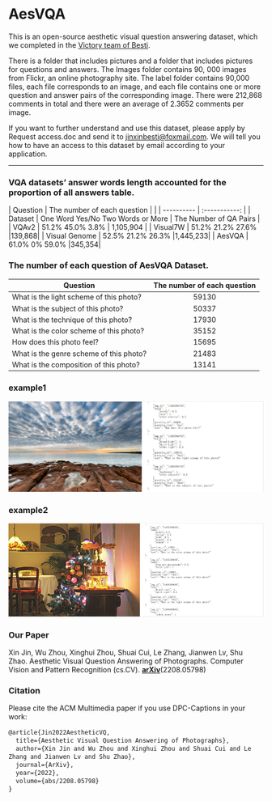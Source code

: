 # AesVQA

This is an open-source aesthetic visual question answering dataset, which we completed in the [Victory team of Besti](https://www.victory-lab.net/).

There is a folder that includes pictures and a folder that includes pictures for questions and answers. The Images folder contains 90, 000 images from Flickr, an online photography site. The label folder contains 90,000 files, each file corresponds to an image, and each file contains one or more question and answer pairs of the corresponding image. There were 212,868 comments in total and there were an average of 2.3652 comments per image.

If you want to further understand and use this dataset, please apply by Request access.doc and send it to jinxinbesti@foxmail.com. We will tell you how to have an access to this dataset by email according to your application.

*************************************************************************************
### VQA datasets’ answer words length accounted for the proportion of all answers table.

| Question      | The number of each question     |          |
| ---------- | :-----------:  |
| Dataset      |  One Word Yes/No Two Words or More     |  The Number of QA Pairs |
| VQAv2           |  51.2% 45.0% 3.8%      | 1,105,904 |
| Visual7W     | 51.2% 21.2% 27.6%     |139,868|
| Visual Genome      | 52.5% 21.2% 26.3%     |1,445,233|
| AesVQA            | 61.0% 0% 59.0%    |345,354|

### The number of each question of AesVQA Dataset.

| Question      | The number of each question     |
| ---------- | :-----------:  |
| What is the light scheme of this photo?      |  59130     |
| What is the subject of this photo?           |  50337     |
| What is the technique of this photo?     | 17930     |
| What is the color scheme of this photo?      | 35152     |
| How does this photo feel?                    | 15695    |
| What is the genre scheme of this photo?      | 21483    |
| What is the composition of this photo?      | 13141    |
  
### example1
   
![](0f4f017440367f2716da1235401bb77.png)  

  
### example2

![](7f2a2d29bccd0fdd52af169761ba2d5.png) 
  
### Our Paper  
  
Xin Jin, Wu Zhou, Xinghui Zhou, Shuai Cui, Le Zhang, Jianwen Lv, Shu Zhao. Aesthetic Visual Question Answering of Photographs. Computer Vision and Pattern Recognition (cs.CV).  **[arXiv](https://arxiv.org/abs/2208.05798)**(2208.05798)


### Citation

Please cite the ACM Multimedia paper if you use DPC-Captions in your work:

```
@article{Jin2022AestheticVQ,
  title={Aesthetic Visual Question Answering of Photographs},
  author={Xin Jin and Wu Zhou and Xinghui Zhou and Shuai Cui and Le Zhang and Jianwen Lv and Shu Zhao},
  journal={ArXiv},
  year={2022},
  volume={abs/2208.05798}
}
```
